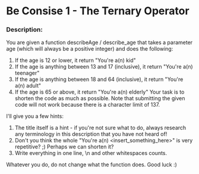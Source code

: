 # Be Consise 1 - The Ternary Operator

### Description:

You are given a function describeAge / describe_age that takes a parameter age (which will always be a positive integer) and does the following:

1. If the age is 12 or lower, it return "You're a(n) kid"
2. If the age is anything between 13 and 17 (inclusive), it return "You're a(n) teenager"
3. If the age is anything between 18 and 64 (inclusive), it return "You're a(n) adult"
4. If the age is 65 or above, it return "You're a(n) elderly"
Your task is to shorten the code as much as possible. Note that submitting the given code will not work because there is a character limit of 137.

I'll give you a few hints:

1. The title itself is a hint - if you're not sure what to do, always research any terminology in this description that you have not heard of!
2. Don't you think the whole "You're a(n) <insert_something_here>" is very repetitive? ;) Perhaps we can shorten it?
3. Write everything in one line, \n and other whitespaces counts.

Whatever you do, do not change what the function does. Good luck :)